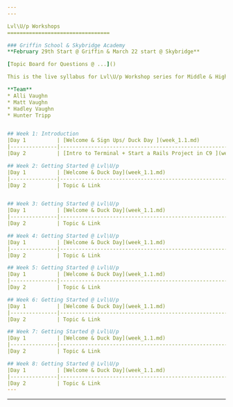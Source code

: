 ```yaml
---
---

Lvl\U/p Workshops 
=================================

### Griffin School & Skybridge Academy 
**February 29th Start @ Griffin & March 22 start @ Skybridge**

[Topic Board for Questions @ ...]()

This is the live syllabus for Lvl\U/p Workshop series for Middle & High Schoolers. 

**Team**
* Alli Vaughn 
* Matt Vaughn
* Hadley Vaughn 
* Hunter Tripp


## Week 1: Introduction
|Day 1          | [Welcome & Sign Ups/ Duck Day ](week_1.1.md)                            |
|---------------|--------------------------------------------------------------|
|Day 2          | [Intro to Terminal + Start a Rails Project in C9 ](week_1.2.md)                      |

## Week 2: Getting Started @ Lvl\U/p
|Day 1          | [Welcome & Duck Day](week_1.1.md)                            |
|---------------|--------------------------------------------------------------|
|Day 2          | Topic & Link                                                 |


## Week 3: Getting Started @ Lvl\U/p
|Day 1          | [Welcome & Duck Day](week_1.1.md)                            |
|---------------|--------------------------------------------------------------|
|Day 2          | Topic & Link                                                 |

## Week 4: Getting Started @ Lvl\U/p
|Day 1          | [Welcome & Duck Day](week_1.1.md)                            |
|---------------|--------------------------------------------------------------|
|Day 2          | Topic & Link                                                 |

## Week 5: Getting Started @ Lvl\U/p
|Day 1          | [Welcome & Duck Day](week_1.1.md)                            |
|---------------|--------------------------------------------------------------|
|Day 2          | Topic & Link                                                 |

## Week 6: Getting Started @ Lvl\U/p
|Day 1          | [Welcome & Duck Day](week_1.1.md)                            |
|---------------|--------------------------------------------------------------|
|Day 2          | Topic & Link                                                 |

## Week 7: Getting Started @ Lvl\U/p
|Day 1          | [Welcome & Duck Day](week_1.1.md)                            |
|---------------|--------------------------------------------------------------|
|Day 2          | Topic & Link                                                 |

## Week 8: Getting Started @ Lvl\U/p
|Day 1          | [Welcome & Duck Day](week_1.1.md)                            |
|---------------|--------------------------------------------------------------|
|Day 2          | Topic & Link                                                 |
---
```

---

